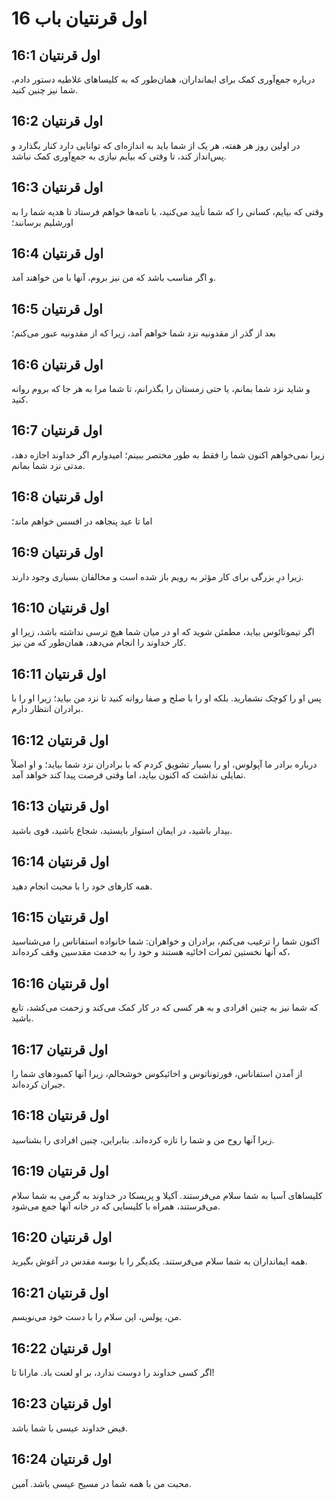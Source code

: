 # اول قرنتیان باب 16

## اول قرنتیان 16:1

درباره جمع‌آوری کمک برای ایمانداران، همان‌طور که به کلیساهای غلاطیه دستور دادم، شما نیز چنین کنید.

## اول قرنتیان 16:2

در اولین روز هر هفته، هر یک از شما باید به اندازه‌ای که توانایی دارد کنار بگذارد و پس‌انداز کند، تا وقتی که بیایم نیازی به جمع‌آوری کمک نباشد.

## اول قرنتیان 16:3

وقتی که بیایم، کسانی را که شما تأیید می‌کنید، با نامه‌ها خواهم فرستاد تا هدیه شما را به اورشلیم برسانند؛

## اول قرنتیان 16:4

و اگر مناسب باشد که من نیز بروم، آنها با من خواهند آمد.

## اول قرنتیان 16:5

بعد از گذر از مقدونیه نزد شما خواهم آمد، زیرا که از مقدونیه عبور می‌کنم؛

## اول قرنتیان 16:6

و شاید نزد شما بمانم، یا حتی زمستان را بگذرانم، تا شما مرا به هر جا که بروم روانه کنید.

## اول قرنتیان 16:7

زیرا نمی‌خواهم اکنون شما را فقط به طور مختصر ببینم؛ امیدوارم اگر خداوند اجازه دهد، مدتی نزد شما بمانم.

## اول قرنتیان 16:8

اما تا عید پنجاهه در افسس خواهم ماند؛

## اول قرنتیان 16:9

زیرا درِ بزرگی برای کار مؤثر به رویم باز شده است و مخالفان بسیاری وجود دارند.

## اول قرنتیان 16:10

اگر تیموتائوس بیاید، مطمئن شوید که او در میان شما هیچ ترسی نداشته باشد، زیرا او کار خداوند را انجام می‌دهد، همان‌طور که من نیز.

## اول قرنتیان 16:11

پس او را کوچک نشمارید. بلکه او را با صلح و صفا روانه کنید تا نزد من بیاید؛ زیرا او را با برادران انتظار دارم.

## اول قرنتیان 16:12

درباره برادر ما آپولوس، او را بسیار تشویق کردم که با برادران نزد شما بیاید؛ و او اصلاً تمایلی نداشت که اکنون بیاید، اما وقتی فرصت پیدا کند خواهد آمد.

## اول قرنتیان 16:13

بیدار باشید، در ایمان استوار بایستید، شجاع باشید، قوی باشید.

## اول قرنتیان 16:14

همه کارهای خود را با محبت انجام دهید.

## اول قرنتیان 16:15

اکنون شما را ترغیب می‌کنم، برادران و خواهران: شما خانواده استفاناس را می‌شناسید که آنها نخستین ثمرات اخائیه هستند و خود را به خدمت مقدسین وقف کرده‌اند،

## اول قرنتیان 16:16

که شما نیز به چنین افرادی و به هر کسی که در کار کمک می‌کند و زحمت می‌کشد، تابع باشید.

## اول قرنتیان 16:17

از آمدن استفاناس، فورتوناتوس و اخائیکوس خوشحالم، زیرا آنها کمبودهای شما را جبران کرده‌اند.

## اول قرنتیان 16:18

زیرا آنها روح من و شما را تازه کرده‌اند. بنابراین، چنین افرادی را بشناسید.

## اول قرنتیان 16:19

کلیساهای آسیا به شما سلام می‌فرستند. آکیلا و پریسکا در خداوند به گرمی به شما سلام می‌فرستند، همراه با کلیسایی که در خانه آنها جمع می‌شود.

## اول قرنتیان 16:20

همه ایمانداران به شما سلام می‌فرستند. یکدیگر را با بوسه مقدس در آغوش بگیرید.

## اول قرنتیان 16:21

من، پولس، این سلام را با دست خود می‌نویسم.

## اول قرنتیان 16:22

اگر کسی خداوند را دوست ندارد، بر او لعنت باد. مارانا تا!

## اول قرنتیان 16:23

فیض خداوند عیسی با شما باشد.

## اول قرنتیان 16:24

محبت من با همه شما در مسیح عیسی باشد. آمین.
